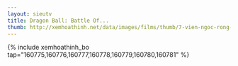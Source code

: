 ```yaml
---
layout: sieutv
title: Dragon Ball: Battle Of...
thumb: http://xemhoathinh.net/data/images/films/thumb/7-vien-ngoc-rong-cuoc-chien-cua-cac-vi-than-dragon-ball-battle-of-gods-2013.jpg
---
```

{% include xemhoathinh_bo tap="160775,160776,160777,160778,160779,160780,160781" %} 
